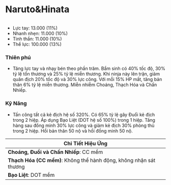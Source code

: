# Naruto\&Hinata

<figure><img src="../../.gitbook/assets/Naruto_and_Hinata_skill_preview.gif" alt=""><figcaption></figcaption></figure>

* Lực tay: 13.000 (11%)
* Nhanh nhẹn: 11.000 (10%)
* Tinh thần: 11.000 (10%)
* Thể lực: 100.000 (13%)

### Thiên phú

* Tăng lực tay và nhạy bén theo phần trăm. Bẩm sinh có 40% tốc độ, 30% tỷ lệ tổn thương và 25% tỷ lệ miễn thương. Khi ninja này lên trận, giảm quân địch 20% tốc độ và 30% lực công. Với mỗi 15% HP mất, tăng bản thân 6% tỷ lệ miễn thương. Miễn nhiễm Choáng, Thạch Hóa và Chấn Nhiếp.

### Kỹ Năng

* Tấn công tất cả kẻ địch hệ số 320%. Có 65% tỷ lệ gây Đuổi kẻ địch trong 2 hiệp. Áp dụng Bạo Liệt (DOT hệ số 100%) trong 1 hiệp. Tăng hàng sau đồng minh 30% lực công và giảm kẻ địch 30% phòng thủ trong 2 hiệp. Hồi bản thân 50 nộ và hồi đồng minh 50 nộ.

| Chi Tiết Hiệu Ứng                                                  |
| ------------------------------------------------------------------ |
| **Choáng, Đuổi và Chấn Nhiếp**: CC mềm                             |
| **Thạch Hóa (CC mềm)**: Không thể hành động, không nhận sát thương |
| **Bạo Liệt**: DOT mềm                                              |

